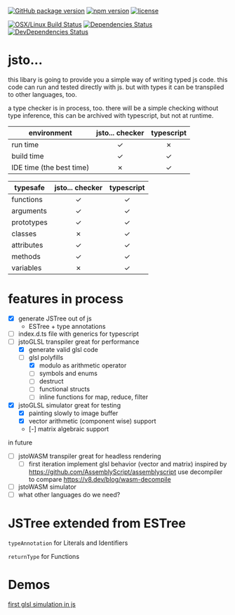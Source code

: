[![GitHub package version](https://img.shields.io/github/package-json/v/basics/jsto....svg)](https://github.com/basics/jsto...)
[![npm version](https://img.shields.io/npm/v/@js-basics/jsto....svg)](https://www.npmjs.com/package/@js-basics/jsto...)
[![license](https://img.shields.io/github/license/basics/jsto....svg)](https://github.com/basics/jsto...)

[![OSX/Linux Build Status](https://travis-ci.org/basics/jsto....svg?branch=master)](https://travis-ci.org/basics/jsto...)
[![Dependencies Status](https://david-dm.org/basics/jsto.../status.svg)](https://david-dm.org/basics/jsto...)
[![DevDependencies Status](https://david-dm.org/basics/jsto.../dev-status.svg)](https://david-dm.org/basics/jsto...?type=dev)

# jsto...

this libary is going to provide you a simple way of writing typed js code.
this code can run and tested directly with js.
but with types it can be transpiled to other languages, too.

a type checker is in process, too. there will be a simple checking without type inference, 
this can be archived with typescript, but not at runtime.

| environment              | jsto... checker | typescript |
| ------------------------ | :-------------: | :--------: |
| run time                 |        ✓        |     ✗      |
| build time               |        ✓        |     ✓      |
| IDE time (the best time) |        ✗        |     ✓      |

| typesafe   | jsto... checker | typescript |
| ---------- | :-------------: | :--------: |
| functions  |        ✓        |     ✓      |
| arguments  |        ✓        |     ✓      |
| prototypes |        ✓        |     ✓      |
| classes    |        ✗        |     ✓      |
| attributes |        ✓        |     ✓      |
| methods    |        ✓        |     ✓      |
| variables  |        ✗        |     ✓      |

# features in process

- [x] generate JSTree out of js
  - ESTree + type annotations
- [ ] index.d.ts file with generics for typescript
- [ ] jstoGLSL transpiler great for performance
  - [x] generate valid glsl code
  - [ ] glsl polyfills
    - [x] modulo as arithmetic operator
    - [ ] symbols and enums
    - [ ] destruct
    - [ ] functional structs
    - [ ] inline functions for map, reduce, filter
- [x] jstoGLSL simulator great for testing
  - [x] painting slowly to image buffer
  - [x] vector arithmetic (component wise) support
  - [-] matrix algebraic support

in future
- [ ] jstoWASM transpiler great for headless rendering
  - [ ] first iteration implement glsl behavior (vector and matrix) 
  inspired by https://github.com/AssemblyScript/assemblyscript
  use decompiler to compare https://v8.dev/blog/wasm-decompile
- [ ] jstoWASM simulator
- [ ] what other languages do we need?

# JSTree extended from ESTree

`typeAnnotation` for Literals and Identifiers

`returnType` for Functions

# Demos

[first glsl simulation in js](https://unpkg.com/@js-basics/jsto.../demo/index.html)
